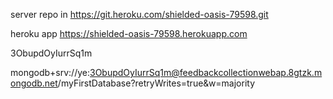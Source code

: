 server repo in https://git.heroku.com/shielded-oasis-79598.git

heroku app https://shielded-oasis-79598.herokuapp.com

3ObupdOyIurrSq1m

mongodb+srv://ye:3ObupdOyIurrSq1m@feedbackcollectionwebap.8gtzk.mongodb.net/myFirstDatabase?retryWrites=true&w=majority

